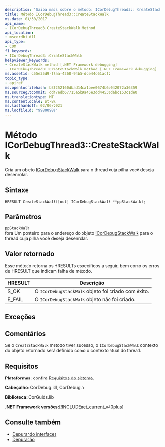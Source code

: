 ```yaml
---
description: 'Saiba mais sobre o método: ICorDebugThread3:: CreateStackWalk'
title: Método ICorDebugThread3::CreateStackWalk
ms.date: 03/30/2017
api_name:
- ICorDebugThread3.CreateStackWalk Method
api_location:
- mscordbi.dll
api_type:
- COM
f1_keywords:
- ICorDebugThread3::CreateStackWalk
helpviewer_keywords:
- CreateStackWalk method [.NET Framework debugging]
- ICorDebugThread3::CreateStackWalk method [.NET Framework debugging]
ms.assetid: c55e35d9-f9aa-4268-94b5-dce44c61acf2
topic_type:
- apiref
ms.openlocfilehash: b36252160dbad14ca1bee0674b6d042072a36359
ms.sourcegitcommit: ddf7edb67715a5b9a45e3dd44536dabc153c1de0
ms.translationtype: MT
ms.contentlocale: pt-BR
ms.lasthandoff: 02/06/2021
ms.locfileid: "99800988"
---
```

# <a name="icordebugthread3createstackwalk-method"></a>Método ICorDebugThread3::CreateStackWalk

Cria um objeto [ICorDebugStackWalk](icordebugstackwalk-interface.md) para o thread cuja pilha você deseja desenrolar.  
  
## <a name="syntax"></a>Sintaxe  
  
```cpp  
HRESULT CreateStackWalk([out] ICorDebugStackWalk **ppStackWalk);  
```  
  
## <a name="parameters"></a>Parâmetros  

 `ppStackWalk`  
 fora Um ponteiro para o endereço do objeto [ICorDebugStackWalk](icordebugstackwalk-interface.md) para o thread cuja pilha você deseja desenrolar.  
  
## <a name="return-value"></a>Valor retornado  

 Esse método retorna os HRESULTs específicos a seguir, bem como os erros de HRESULT que indicam falha de método.  
  
|HRESULT|Descrição|  
|-------------|-----------------|  
|S_OK|O `ICorDebugStackWalk` objeto foi criado com êxito.|  
|E_FAIL|O `ICorDebugStackWalk` objeto não foi criado.|  
  
## <a name="exceptions"></a>Exceções  
  
## <a name="remarks"></a>Comentários  

 Se o `CreateStackWalk` método tiver sucesso, o `ICorDebugStackWalk` contexto do objeto retornado será definido como o contexto atual do thread.  
  
## <a name="requirements"></a>Requisitos  

 **Plataformas:** confira [Requisitos do sistema](../../get-started/system-requirements.md).  
  
 **Cabeçalho:** CorDebug.idl, CorDebug.h  
  
 **Biblioteca:** CorGuids.lib  
  
 **.NET Framework versões:**[!INCLUDE[net_current_v40plus](../../../../includes/net-current-v40plus-md.md)]  
  
## <a name="see-also"></a>Consulte também

- [Depurando interfaces](debugging-interfaces.md)
- [Depuração](index.md)
